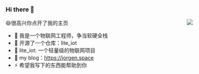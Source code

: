 ### Hi there 👋
<img align="right" src="https://github-readme-stats.vercel.app/api?username=jorgen-zhao&show_icons=true&icon_color=CE1D2D&text_color=718096&bg_color=ffffff&hide_title=true" />

😄很高兴你点开了我的主页

- 🔭 我是一个物联网工程师，争当软硬全栈
- 🌱 开源了一个仓库：lite_iot
- 💬 lite_iot: 一个轻量级的物联网项目
- 🤔 my blog：https://jorgen.space
- ⚡ 希望我写下的东西能帮助到你

